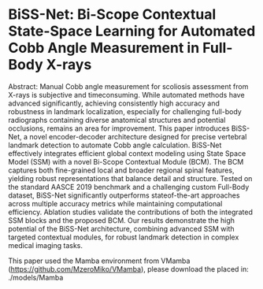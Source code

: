 # BiSS-Net: Bi-Scope Contextual State-Space Learning for Automated Cobb Angle Measurement in Full-Body X-rays

Abstract: Manual Cobb angle measurement for scoliosis assessment from X-rays is subjective and timeconsuming. While automated methods have advanced significantly, achieving consistently high accuracy and robustness in landmark localization, especially for challenging full-body radiographs containing diverse anatomical structures and potential occlusions, remains an area for improvement. This paper introduces BiSS-Net, a novel encoder-decoder architecture designed for precise vertebral landmark detection to automate Cobb angle calculation. BiSS-Net effectively integrates efficient global context modeling using State Space Model (SSM) with a novel Bi-Scope Contextual Module (BCM). The BCM captures both fine-grained local and broader regional spinal features, yielding robust representations that balance detail and structure. Tested on the standard AASCE 2019 benchmark and a challenging custom Full-Body dataset, BiSS-Net significantly outperforms stateof-the-art approaches across multiple accuracy metrics while maintaining computational efficiency. Ablation studies validate the contributions of both the integrated SSM blocks and the proposed BCM. Our results demonstrate the high potential of the BiSS-Net architecture, combining advanced SSM with targeted contextual modules, for robust landmark detection in complex medical imaging tasks.

This paper used the Mamba environment from VMamba (https://github.com/MzeroMiko/VMamba), please download the placed in: ./models/Mamba


